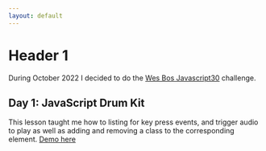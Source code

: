```yaml
---
layout: default
---
```


# Header 1

During October 2022 I decided to do the [Wes Bos Javascript30](https://javascript30.com/) challenge.

## Day 1: JavaScript Drum Kit
This lesson taught me how to listing for key press events, and trigger audio to play as well as adding and removing a class to the corresponding element.
[Demo here](/day1-drumkit)
